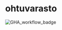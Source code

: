 # ohtuvarasto

![GHA_workflow_badge](https://github.com/Peketeus/ohtuvarasto/actions/workflows/CI.yml/badge.svg)
